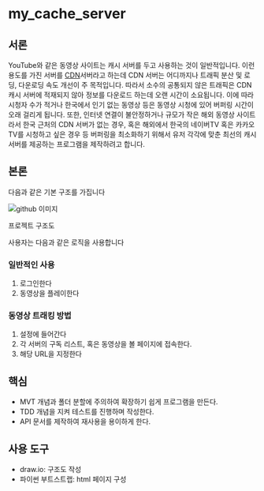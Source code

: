 # my_cache_server

## 서론

YouTube와 같은 동영상 사이트는 캐시 서버를 두고 사용하는 것이 일반적입니다.
이런 용도를 가진 서버를 [CDN](http://ko.jcy.wikidok.net/wp-d/5f844f410b5c555e07ed7b18/View)서버라고 하는데 CDN 서버는 어디까지나 트래픽 분산 및 로딩, 다운로딩 속도 개선이 주 목적입니다.
따라서 소수의 공통되지 않은 트래픽은 CDN 캐시 서버에 적재되지 않아 정보를 다운로드 하는데 오랜 시간이 소요됩니다. 이에 따라 시청자 수가 적거나 한국에서 인기 없는 동영상 등은 동영상 시청에 있어 버퍼링 시간이 오래 걸리게 됩니다.
또한, 인터넷 연결이 불안정하거나 규모가 작은 해외 동영상 사이트라서 한국 근처의 CDN 서버가 없는 경우, 혹은 해외에서 한국의 네이버TV 혹은 카카오TV를 시청하고 싶은 경우 등 버퍼링을 최소화하기 위해서 유저 각각에 맞춘 최선의 캐시 서버를 제공하는 프로그램을 제작하려고 합니다.

## 본론

다음과 같은 기본 구조를 가집니다

![github 이미지](https://user-images.githubusercontent.com/38939015/98030469-61b0e080-1e54-11eb-973a-4051a6968ef9.png)


프로젝트 구조도

사용자는 다음과 같은 로직을 사용합니다

### 일반적인 사용

1. 로그인한다
2. 동영상을 플레이한다

### 동영상 트래킹 방법

1. 설정에 들어간다
2. 각 서버의 구독 리스트, 혹은 동영상을 볼 페이지에 접속한다.
3. 해당 URL을 지정한다

## 핵심

- MVT 개념과 폴더 분할에 주의하여 확장하기 쉽게 프로그램을 만든다.
- TDD 개념을 지켜 테스트를 진행하며 작성한다.
- API 문서를 제작하여 재사용을 용이하게 한다.

## 사용 도구

- draw.io: 구조도 작성
- 파이썬 부트스트랩: html 페이지 구성

